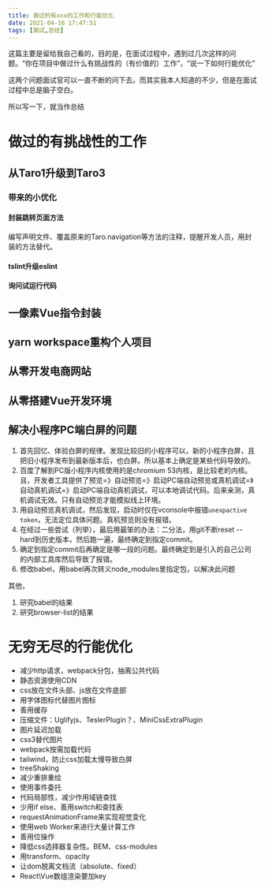 ```yaml
---
title: 做过的有xxx的工作和行能优化
date: 2021-04-16 17:47:51
tags: [面试,总结]
---
```



这篇主要是留给我自己看的，目的是，在面试过程中，遇到过几次这样的问题。“你在项目中做过什么有挑战性的（有价值的）工作”，“说一下如何行能优化”

这两个问题面试官可以一直不断的问下去。而其实我本人知道的不少，但是在面试过程中总是脑子空白。

所以写一下，就当作总结

<!-- more -->
# 做过的有挑战性的工作

## 从Taro1升级到Taro3

### 带来的小优化

#### 封装跳转页面方法

编写声明文件、覆盖原来的Taro.navigation等方法的注释，提醒开发人员，用封装的方法替代。

#### tslint升级eslint

#### 询问试运行代码

## 一像素Vue指令封装

## yarn workspace重构个人项目

## 从零开发电商网站

## 从零搭建Vue开发环境

## 解决小程序PC端白屏的问题

1. 首先回忆、体验白屏的规律。发现比较旧的小程序可以，新的小程序白屏，且把旧小程序发布到最新版本后，也白屏。所以基本上确定是某些代码导致的。
2. 百度了解到PC版小程序内核使用的是chromium 53内核，是比较老的内核。且，开发者工具提供了预览=》自动预览=》启动PC端自动预览或真机调试=》自动真机调试=》启动PC端自动真机调试，可以本地调试代码。后来亲测，真机调试无效。只有自动预览才能模拟线上环境。
3. 用自动预览真机调试，然后发现，启动时仅在vconsole中报错`unexpactive token`，无法定位具体问题。真机预览则没有报错。
4. 在经过一些尝试（列举），最后用最笨的办法：二分法，用git不断reset --hard到历史版本，然后跑一遍，最终确定到指定commit。
5. 确定到指定commit后再确定是哪一段的问题。最终确定到是引入的自己公司的内部工具库然后导致了报错。
6. 修改babel，用babel再次转义node_modules里指定包，以解决此问题

其他，
1. 研究babel的结果
2. 研究browser-list的结果

# 无穷无尽的行能优化

* 减少http请求，webpack分包，抽离公共代码
* 静态资源使用CDN
* css放在文件头部、js放在文件底部
* 用字体图标代替图片图标
* 善用缓存
* 压缩文件：Uglifyjs、TeslerPlugin？、MiniCssExtraPlugin
* 图片延迟加载
* css3替代图片
* webpack按需加载代码
* tailwind，防止css加载太慢导致白屏
* treeShaking
* 减少重排重绘
* 使用事件委托
* 代码局部性，减少作用域链查找
* 少用if else、善用switch和查找表
* requestAnimationFrame来实现视觉变化
* 使用web Worker来进行大量计算工作
* 善用位操作
* 降低css选择器复杂性。BEM、css-modules
* 用transform、opacity
* 让dom脱离文档流（absolute、fixed）
* React\Vue数组渲染要加key

